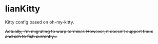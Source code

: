 # lianKitty

Kitty config based on oh-my-kitty.

~~Actually, I'm migrating to warp terminal. However, it doesn't support tmux and ssh to fish currently...~~
